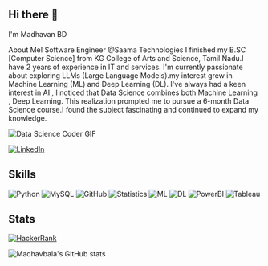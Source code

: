 
## Hi there 👋
I'm Madhavan BD

About Me!
Software Engineer @Saama Technologies
I finished my B.SC [Computer Science] from KG College of Arts and Science, Tamil Nadu.I have 2 years of experience in IT and services. I'm currently passionate about exploring LLMs (Large Language Models).my interest grew in Machine Learning (ML) and Deep Learning (DL). I've always had a keen interest in AI , I noticed that Data Science combines both Machine Learning , Deep Learning. This realization prompted me to pursue a 6-month Data Science course.I found the subject fascinating and continued to expand my knowledge.

![Data Science Coder GIF](https://media.giphy.com/media/LmNwrBhejkK9EFP504/giphy.gif)

[![LinkedIn](https://img.shields.io/badge/linkedin-%230077B5.svg?style=for-the-badge&logo=linkedin&logoColor=white)](https://www.linkedin.com/in/madhavan-bd-b2a826244)

## Skills

![Python](https://img.shields.io/badge/-Python-black?style=flat-square&logo=Python)  ![MySQL](https://img.shields.io/badge/-MySQL-black?style=flat-square&logo=mysql)  ![GitHub](https://img.shields.io/badge/-GitHub-181717?style=flat-square&logo=github)  ![Statistics](https://img.shields.io/badge/-Statistics-black?style=flat-square&logo=statistics)  ![ML](https://img.shields.io/badge/-ML-black?style=flat-square&logo=python) ![DL](https://img.shields.io/badge/-DL-black?style=flat-square&logo=python)   ![PowerBI](https://img.shields.io/badge/-PowerBI-black?style=flat-square&logo=powerbi)  ![Tableau](https://img.shields.io/badge/-Tableau-black?style=flat-square&logo=tableau)


## Stats

[![HackerRank](https://img.shields.io/badge/-HackerRank-2EC866?style=flat-square&logo=hackerrank&logoColor=white)](https://www.hackerrank.com/profile/madhavan_resear1)

![Madhavbala's GitHub stats](https://github-readme-stats.vercel.app/api?username=Madhavbala&show_icons=true&theme=prussian)

